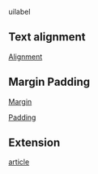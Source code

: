 uilabel


## Text alignment

[Alignment](https://iostechsolutions.blogspot.com/2014/04/uilabel-top-aligned-align-text-to-top.html)


## Margin Padding

[Margin](https://stackoverflow.com/questions/3476646/uilabel-text-margin#5155382)

[Padding](https://stackoverflow.com/questions/27459746/adding-space-padding-to-a-uilabel)


## Extension

[article](https://spin.atomicobject.com/2017/08/04/swift-extending-uilabel/)